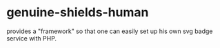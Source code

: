# genuine-shields-human
provides a "framework" so that one can easily set up his own svg badge service with PHP.
